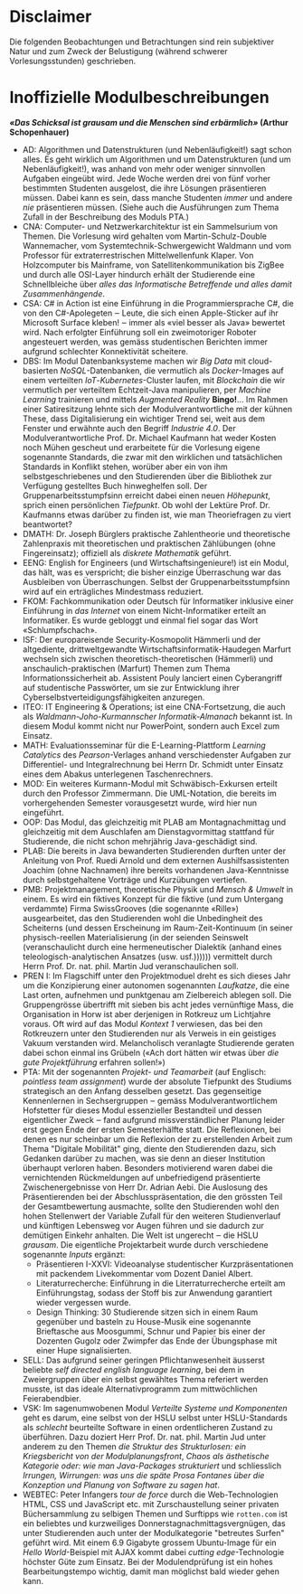 # Disclaimer

Die folgenden Beobachtungen und Betrachtungen sind rein subjektiver Natur und
zum Zweck der Belustigung (während schwerer Vorlesungsstunden) geschrieben.

# Inoffizielle Modulbeschreibungen

**_«Das Schicksal ist grausam und die Menschen sind erbärmlich»_ (Arthur
Schopenhauer)**

- AD: Algorithmen und Datenstrukturen (und Nebenläufigkeit!) sagt schon alles.
  Es geht wirklich um Algorithmen und um Datenstrukturen (und um
  Nebenläufigkeit!), was anhand von mehr oder weniger sinnvollen Aufgaben
  eingeübt wird. Jede Woche werden drei von fünf vorher bestimmten Studenten
  ausgelost, die ihre Lösungen präsentieren müssen. Dabei kann es sein, dass
  manche Studenten _immer_ und andere _nie_ präsentieren müssen. (Siehe auch die
  Ausführungen zum Thema Zufall in der Beschreibung des Moduls PTA.)
- CNA: Computer- und Netzwerkarchitektur ist ein Sammelsurium von Themen. Die
  Vorlesung wird gehalten vom Martin-Schulz-Double Wannemacher, vom
  Systemtechnik-Schwergewicht Waldmann und vom Professor für extraterrestrischen
  Mittelwellenfunk Klaper. Von Holzcomputer bis Mainframe, von
  Satellitenkommunikation bis ZigBee und durch alle OSI-Layer hindurch erhält
  der Studierende eine Schnellbleiche über _alles das Informatische Betreffende
  und alles damit Zusammenhängende_.
- CSA: C# in Action ist eine Einführung in die Programmiersprache C#, die von
  den C#-Apolegeten ‒ Leute, die sich einen Apple-Sticker auf ihr Microsoft
  Surface kleben! ‒ immer als «viel besser als Java» bewertet wird. Nach
  erfolgter Einführung soll ein zweimotoriger Roboter angesteuert werden, was
  gemäss studentischen Berichten immer aufgrund schlechter Konnektivität
  scheitere.
- DBS: Im Modul Datenbanksysteme machen wir _Big Data_ mit cloud-basierten
  _NoSQL_-Datenbanken, die vermutlich als _Docker_-Images auf einem verteilten
  _IoT_-_Kubernetes_-Cluster laufen, mit _Blockchain_ die wir vermutlich per
  verteiltem Echtzeit-Java manipulieren, per _Machine Learning_ trainieren und
  mittels _Augmented Reality_ **Bingo!**... Im Rahmen einer Satiresitzung lehnte
  sich der Modulverantwortliche mit der kühnen These, dass Digitalisierung ein
  wichtiger Trend sei, weit aus dem Fenster und erwähnte auch den Begriff
  _Industrie 4.0_. Der Modulverantwortliche Prof. Dr. Michael Kaufmann
  hat weder Kosten noch Mühen gescheut und erarbeitete für die Vorlesung eigene
  sogenannte Standards, die zwar mit den wirklichen und tatsächlichen Standards
  in Konflikt stehen, worüber aber ein von ihm selbstgeschriebenes und den
  Studierenden über die Bibliothek zur Verfügung gestelltes Buch hinweghelfen
  soll. Der Gruppenarbeitsstumpfsinn erreicht dabei einen neuen _Höhepunkt_,
  sprich einen persönlichen _Tiefpunkt_. Ob wohl der Lektüre Prof. Dr. Kaufmanns
  etwas darüber zu finden ist, wie man Theoriefragen zu viert beantwortet?
- DMATH: Dr. Joseph Bürglers praktische Zahlentheorie und theoretische Zahlenpraxis
  mit theoretischen und praktischen Zählübungen (ohne Fingereinsatz); offiziell
  als _diskrete Mathematik_ geführt.
- EENG: English for Engineers (und Wirtschaftsingenieure!) ist ein Modul, das
  hält, was es verspricht; die bisher einzige Überraschung war das Ausbleiben
  von Überraschungen. Selbst der Gruppenarbeitsstumpfsinn wird auf ein
  erträgliches Mindestmass reduziert.
- FKOM: Fachkommunikation oder Deutsch für Informatiker inklusive einer
  Einführung in _das Internet_ von einem Nicht-Informatiker erteilt an
  Informatiker. Es wurde gebloggt und einmal fiel sogar das Wort
  «Schlumpfschach».
- ISF: Der europareisende Security-Kosmopolit Hämmerli und der altgediente, 
  drittweltgewandte Wirtschaftsinformatik-Haudegen Marfurt wechseln sich
  zwischen theoretisch-theoretischen (Hämmerli) und anschaulich-praktischen
  (Marfurt) Themen zum Thema Informationssicherheit ab. Assistent Pouly lanciert
  einen Cyberangriff auf studentische Passwörter, um sie zur Entwicklung ihrer
  Cyberselbstverteidigungsfähigkeiten anzuregen.
- ITEO: IT Engineering & Operations; ist eine CNA-Fortsetzung, die auch als
  _Waldmann-Joho-Kurmannscher Informatik-Almanach_ bekannt ist. In diesem Modul
  kommt nicht nur PowerPoint, sondern auch Excel zum Einsatz.
- MATH: Evaluationsseminar für die E-Learning-Plattform _Learning Catalytics_
  des _Pearson_-Verlages anhand verschiedenster Aufgaben zur Differentiel- und
  Integralrechnung bei Herrn Dr. Schmidt unter Einsatz eines dem Abakus
  unterlegenen Taschenrechners.
- MOD: Ein weiteres Kurmann-Modul mit Schwäbisch-Exkursen erteilt durch den
  Professor Zimmermann. Die UML-Notation, die bereits im vorhergehenden Semester
  vorausgesetzt wurde, wird hier nun eingeführt.
- OOP: Das Modul, das gleichzeitig mit PLAB am Montagnachmittag und gleichzeitig
  mit dem Auschlafen am Dienstagvormittag stattfand für Studierende, die nicht
  schon mehrjährig Java-geschädigt sind.
- PLAB: Die bereits in Java bewanderten Studierenden durften unter der
  Anleitung von Prof. Ruedi Arnold und dem externen Aushilfsassistenten Joachim
  (ohne Nachnamen) ihre bereits vorhandenen Java-Kenntnisse durch selbstgehaltene
  Vorträge und Kurzübungen vertiefen.
- PMB: Projektmanagement, theoretische Physik und _Mensch & Umwelt_ in einem. Es
  wird ein fiktives Konzept für die fiktive (und zum Untergang verdammte)
  Firma SwissGrooves (die sogenannte «Rille») ausgearbeitet, das den
  Studierenden wohl die Unbedingheit des Scheiterns (und dessen Erscheinung im
  Raum-Zeit-Kontinuum (in seiner physisch-reellen Materialisierung (in der
  seienden Seinswelt (veranschaulicht durch eine hermeneutischer Dialektik
  (anhand eines teleologisch-analytischen Ansatzes (usw. usf.)))))) vermittelt
  durch Herrn Prof. Dr. nat. phil. Martin Jud veranschaulichen soll.
- PREN I: Im Flagschiff unter den Projektmoduel dreht es sich dieses Jahr um die
  Konzipierung einer autonomen sogenannten _Laufkatze_, die eine Last orten,
  aufnehmen und punktgenau am Zielbereich ablegen soll. Die Gruppengrösse
  übertrifft mit sieben bis acht jedes vernünftige Mass, die Organisation in
  Horw ist aber derjenigen in Rotkreuz um Lichtjahre voraus. Oft wird auf das
  Modul _Kontext 1_ verwiesen, das bei den Rotkreuzern unter den Studierenden
  nur als Verweis in ein geistiges Vakuum verstanden wird. Melancholisch
  veranlagte Studierende geraten dabei schon einmal ins Grübeln («Ach dort
  hätten wir etwas über _die gute Projektführung_ erfahren sollen!»)
- PTA: Mit der sogenannten _Projekt- und Teamarbeit_ (auf Englisch: _pointless
  team assignment_) wurde der absolute Tiefpunkt des Studiums strategisch an den
  Anfang desselben gesetzt. Das gegenseitige Kennenlernen in Sechsergruppen ‒
  gemäss Modulverantwortlichem Hofstetter für dieses Modul essenzieller
  Bestandteil und dessen eigentlicher Zweck ‒ fand aufgrund missverständlicher
  Planung leider erst gegen Ende der ersten Semesterhälfte statt. Die
  Reflexionen, bei denen es nur scheinbar um die Reflexion der zu erstellenden
  Arbeit zum Thema "Digitale Mobilität" ging, diente den Studierenden dazu, sich
  Gedanken darüber zu machen, was sie denn an dieser Institution überhaupt
  verloren haben. Besonders motivierend waren dabei die vernichtenden
  Rückmeldungen auf unbefriedigend präsentierte Zwischenergebnisse von Herr Dr.
  Adrian Aebi. Die Auslosung des Präsentierenden bei der Abschlusspräsentation,
  die den grössten Teil der Gesamtbewertung ausmachte, sollte den Studierenden
  wohl den hohen Stellenwert der Variable Zufall für den weiteren Studienverlauf
  und künftigen Lebensweg vor Augen führen und sie dadurch zur demütigen Einkehr
  anhalten. Die Welt ist ungerecht ‒ die HSLU _grausam_. Die eigentliche
  Projektarbeit wurde durch verschiedene sogenannte _Inputs_ ergänzt:
    - Präsentieren I-XXVI: Videoanalyse studentischer Kurzpräsentationen mit
      packendem Livekommentar vom Dozent Daniel Albert.
    - Literaturrecherche: Einführung in die Literraturrecherche erteilt am
      Einführungstag, sodass der Stoff bis zur Anwendung garantiert wieder
      vergessen wurde.
    - Design Thinking: 30 Studierende sitzen sich in einem Raum gegenüber und
      basteln zu House-Musik eine sogenannte Brieftasche aus Moosgummi, Schnur
      und Papier bis einer der Dozenten Gugolz oder Zwimpfer das Ende der
      Übungsphase mit einer Hupe signalisierten.
- SELL: Das aufgrund seiner geringen Pflichtanwesenheit äusserst beliebte _self
  directed english language learning_, bei dem in Zweiergruppen über ein selbst
  gewähltes Thema referiert werden musste, ist das ideale Alternativprogramm zum
  mittwöchlichen Feierabendbier.
- VSK: Im sagenumwobenen Modul _Verteilte Systeme und Komponenten_ geht es
  darum, eine selbst von der HSLU selbst unter HSLU-Standards als _schlecht_
  beurteilte Software in einen ordentlicheren Zustand zu überführen. Dazu
  doziert Herr Prof. Dr. nat. phil. Martin Jud unter anderem zu den Themen _die
  Struktur des Strukturlosen: ein Kriegsbericht von der Modulplanungsfront_,
  _Chaos als ästhetische Kategorie oder: wie man Java-Packages strukturiert_ und
  schliesslich _Irrungen, Wirrungen: was uns die späte Prosa Fontanes über die
  Konzeption und Planung von Software zu sagen hat_.
- WEBTEC: Peter Infangers _tour de force_ durch die Web-Technologien HTML, CSS
  und JavaScript etc. mit Zurschaustellung seiner privaten Büchersammlung zu
  selbigen Themen und Surftipps wie `rotten.com` ist ein beliebtes und
  kurzweiliges Donnerstagnachmittagsvergnügen, das unter Studierenden auch unter
  der Modulkategorie "betreutes Surfen" geführt wird. Mit einem 6.9 Gigabyte
  grossem Ubuntu-Image für ein _Hello World_-Beispiel mit AJAX kommt dabei
  _cutting edge_-Technologie höchster Güte zum Einsatz. Bei der Modulendprüfung
  ist ein hohes Bearbeitungstempo wichtig, damit man möglichst bald wieder gehen
  kann.
